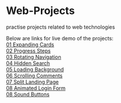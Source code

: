 # Web-Projects

practise projects related to web technologies

Below are links for live demo of the projects:
<br>
[01 Expanding Cards](https://nebulaanish.github.io/Web-Projects/01%20Expanding%20Cards) <br>
[02 Progress Steps](https://nebulaanish.github.io/Web-Projects/02%20Progress%20Steps) <br>
[03 Rotating Navigation](https://nebulaanish.github.io/Web-Projects/03%20rotating%20navigation) <br>
[04 Hidden Search](https://nebulaanish.github.io/Web-Projects/04%20hidden%20search) <br>
[05 Loading Background](https://nebulaanish.github.io/Web-Projects/05%20Loading%20background) <br>
[06 Scrolling Comments](https://nebulaanish.github.io/Web-Projects/06%20Scrolling%20Comments) <br>
[07 Split Landing Page](https://nebulaanish.github.io/Web-Projects/07%20split%20landing%20page) <br>
[08 Animated Login Form](https://nebulaanish.github.io/Web-Projects/08%20login%20form%20animation) <br>
[08 Sound Buttons](https://nebulaanish.github.io/Web-Projects/09%20Sound) <br>
